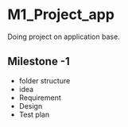 # M1_Project_app
Doing project on application base.


## Milestone -1
 * folder structure
 * idea
 * Requirement
 * Design
 * Test plan

